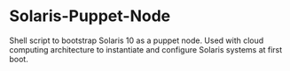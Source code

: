 Solaris-Puppet-Node
===================

Shell script to bootstrap Solaris 10 as a puppet node. Used with cloud computing architecture to instantiate and configure Solaris systems at first boot.
